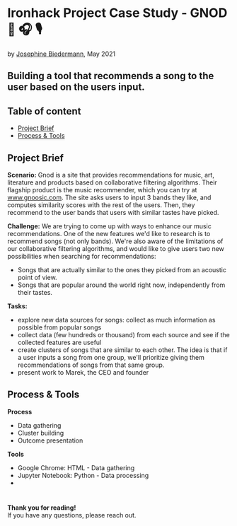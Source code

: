 # Ironhack Project Case Study - GNOD 🎼 🎧 🎙️
by [Josephine Biedermann](https://github.com/JosephineBiedermann), May 2021

## Building a tool that recommends a song to the user based on the users input.

## Table of content

- [Project Brief](https://github.com/JosephineBiedermann/Week7Project/blob/main/README.md#project-brief)
- [Process & Tools](https://github.com/JosephineBiedermann/Week7Project/blob/main/README.md#process--tools)

## Project Brief
**Scenario:**
Gnod is a site that provides recommendations for music, art, literature and products based on collaborative filtering algorithms. 
Their flagship product is the music recommender, which you can try at www.gnoosic.com. The site asks users to input 3 bands they like, and computes similarity scores with the rest of the users. Then, they recommend to the user bands that users with similar tastes have picked.

**Challenge:**
We are trying to come up with ways to enhance our music recommendations. One of the new features we'd like to research is to recommend songs (not only bands). We're also aware of the limitations of our collaborative filtering algorithms, and would like to give users two new possibilities when searching for recommendations:
- Songs that are actually similar to the ones they picked from an acoustic point of view.
- Songs that are popular around the world right now, independently from their tastes.

**Tasks:**
- explore new data sources for songs: collect as much information as possible from popular songs
- collect data (few hundreds or thousand) from each source and see if the collected features are useful
- create clusters of songs that are similar to each other. The idea is that if a user inputs a song from one group, we'll prioritize giving them recommendations of songs from that same group.
- present work to Marek, the CEO and founder 

## Process & Tools
**Process**
- Data gathering
- Cluster building
- Outcome presentation

**Tools**
- Google Chrome: HTML - Data gathering
- Jupyter Notebook: Python - Data processing
- 

#  
**Thank you for reading!** <br/>
If you have any questions, please reach out.
